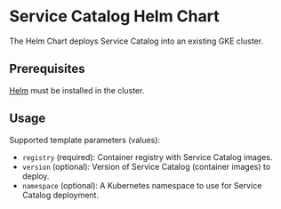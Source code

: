 # Service Catalog Helm Chart

The Helm Chart deploys Service Catalog into an existing GKE cluster.

## Prerequisites

[Helm](https://github.com/kubernetes/helm) must be installed in the cluster.

## Usage

Supported template parameters (values):

  - `registry`  (required): Container registry with Service Catalog images.
  - `version`   (optional): Version of Service Catalog (container images) to deploy.
  - `namespace` (optional): A Kubernetes namespace to use for Service Catalog deployment.
